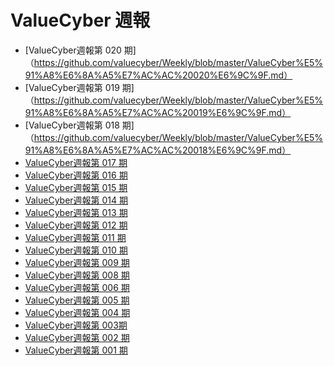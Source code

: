 # ValueCyber 週報
- [ValueCyber週報第 020 期]（https://github.com/valuecyber/Weekly/blob/master/ValueCyber%E5%91%A8%E6%8A%A5%E7%AC%AC%20020%E6%9C%9F.md）
- [ValueCyber週報第 019 期]（https://github.com/valuecyber/Weekly/blob/master/ValueCyber%E5%91%A8%E6%8A%A5%E7%AC%AC%20019%E6%9C%9F.md）
- [ValueCyber週報第 018 期]（https://github.com/valuecyber/Weekly/blob/master/ValueCyber%E5%91%A8%E6%8A%A5%E7%AC%AC%20018%E6%9C%9F.md）
- [ValueCyber週報第 017 期](https://github.com/valuecyber/Weekly/blob/master/%E9%80%B1%E5%A0%B1/ValueCyber%20%E5%91%A8%E6%8A%A5%20%E7%AC%AC017%20%E6%9C%9F.md)
- [ValueCyber週報第 016 期](https://github.com/valuecyber/Weekly/blob/master/%E9%80%B1%E5%A0%B1/ValueCyber%20%E5%91%A8%E6%8A%A5%20%E7%AC%AC016%20%E6%9C%9F.md)
- [ValueCyber週報第 015 期](https://github.com/valuecyber/Weekly/blob/master/%E9%80%B1%E5%A0%B1/ValueCyber%20%E9%80%B1%E5%A0%B1%20%E7%AC%AC015%20%E6%9C%9F.md)
- [ValueCyber週報第 014 期](https://github.com/valuecyber/Weekly/blob/master/%E9%80%B1%E5%A0%B1/ValueCyber%20%E9%80%B1%E5%A0%B1%20%E7%AC%AC014%20%E6%9C%9F.md)
- [ValueCyber週報第 013 期](https://github.com/valuecyber/Weekly/blob/master/%E9%80%B1%E5%A0%B1/ValueCyber%20%E9%80%B1%E5%A0%B1%20%E7%AC%AC013%20%E6%9C%9F.md)
- [ValueCyber週報第 012 期](https://github.com/valuecyber/Weekly/blob/master/%E9%80%B1%E5%A0%B1/ValueCyber%20%E9%80%B1%E5%A0%B1%20%E7%AC%AC012%20%E6%9C%9F.md)
- [ValueCyber週報第 011 期](https://github.com/valuecyber/Weekly/blob/master/%E9%80%B1%E5%A0%B1/ValueCyber%20%E9%80%B1%E5%A0%B1%20%E7%AC%AC011%20%E6%9C%9F.md)
- [ValueCyber週報第 010 期](https://github.com/valuecyber/Weekly/blob/master/%E9%80%B1%E5%A0%B1/ValueCyber%E9%9B%99%E9%80%B1%E5%A0%B1%20%E7%AC%AC010%E6%9C%9F.md)
- [ValueCyber週報第 009 期](https://github.com/valuecyber/Weekly/blob/master/%E9%80%B1%E5%A0%B1/ValueCyber%E9%9B%99%E9%80%B1%E5%A0%B1%20%E7%AC%AC009%E6%9C%9F.md)
- [ValueCyber週報第 008 期](https://github.com/valuecyber/Weekly/blob/master/%E9%80%B1%E5%A0%B1/ValueCyber%E9%9B%99%E9%80%B1%E5%A0%B1%20%E7%AC%AC008%E6%9C%9F.md)
- [ValueCyber週報第 006 期](https://github.com/valuecyber/Weekly/blob/master/%E9%80%B1%E5%A0%B1/ValueCyber%E9%9B%99%E9%80%B1%E5%A0%B1%20%E7%AC%AC006%E6%9C%9F.md)
- [ValueCyber週報第 005 期](https://github.com/valuecyber/Weekly/blob/master/%E9%80%B1%E5%A0%B1/ValueCyber%E9%9B%99%E9%80%B1%E5%A0%B1%20%E7%AC%AC005%E6%9C%9F.md)
- [ValueCyber週報第 004 期](https://github.com/valuecyber/Weekly/blob/master/%E9%80%B1%E5%A0%B1/ValueCyber%E9%9B%99%E9%80%B1%E5%A0%B1%20%E7%AC%AC004%E6%9C%9F.md)
- [ValueCyber週報第 003期](https://github.com/valuecyber/Weekly/blob/master/%E9%80%B1%E5%A0%B1/ValueCyber%E9%9B%99%E9%80%B1%E5%A0%B1%20%E7%AC%AC003%E6%9C%9F.md)
- [ValueCyber週報第 002 期](https://github.com/valuecyber/Weekly/blob/master/%E9%80%B1%E5%A0%B1/ValueCyber%E9%9B%99%E9%80%B1%E5%A0%B1%20%E7%AC%AC002%E6%9C%9F.md)
- [ValueCyber週報第 001 期](https://github.com/valuecyber/Weekly/blob/master/%E9%80%B1%E5%A0%B1/ValueCyber%E9%9B%99%E9%80%B1%E5%A0%B1%20%E7%AC%AC001%E6%9C%9F.md)

